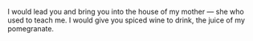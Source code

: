 I would lead you and bring you into the house of my mother — she who used to teach me. I would give you spiced wine to drink, the juice of my pomegranate.
